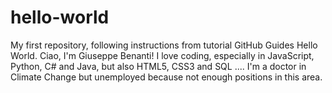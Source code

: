 # hello-world
My first repository, following instructions from tutorial GitHub Guides Hello World.
Ciao, I'm Giuseppe Benanti! I love coding, especially in JavaScript, Python, C# and Java, but also HTML5, CSS3 and SQL .... I'm a doctor in Climate Change but unemployed because not enough positions in this area.
